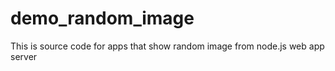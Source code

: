 # demo_random_image
This is source code for apps that show random image from node.js web app server
